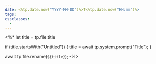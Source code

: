 ```yaml
---
date: <%tp.date.now("YYYY-MM-DD")%>T<%tp.date.now("HH:mm")%>
tags:
cssclasses:
  - 
---
```

<%* 
let title = tp.file.title 

if (title.startsWith("Untitled")) { 
  title = await tp.system.prompt("Title"); 
}

await tp.file.rename(`${title}`);
-%>